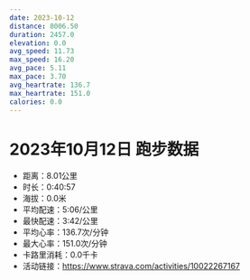 ```yaml
---
date: 2023-10-12
distance: 8006.50
duration: 2457.0
elevation: 0.0
avg_speed: 11.73
max_speed: 16.20
avg_pace: 5.11
max_pace: 3.70
avg_heartrate: 136.7
max_heartrate: 151.0
calories: 0.0
---
```


# 2023年10月12日 跑步数据

- 距离：8.01公里
- 时长：0:40:57
- 海拔：0.0米
- 平均配速：5:06/公里
- 最快配速：3:42/公里
- 平均心率：136.7次/分钟
- 最大心率：151.0次/分钟
- 卡路里消耗：0.0千卡
- 活动链接：https://www.strava.com/activities/10022267167
